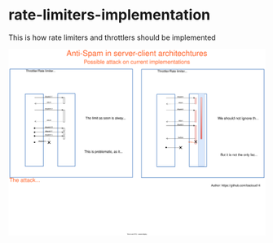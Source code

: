 # rate-limiters-implementation
This is how rate limiters and throttlers should be implemented

![voila](Throttler.drawio.svg)
